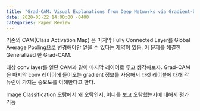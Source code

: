 ```yaml
---
title: "Grad-CAM: Visual Explanations from Deep Networks via Gradient-based Localization"
date: 2020-05-22 14:00:00 -0400
categories: Paper Review
---
```


기존의 CAM(Class Activation Map) 은 마지막 Fully Connected Layer를 Global Average Pooling으로 변경해야만 얻을 수 있다는 제약이 있음.
이 문제를 해결한 Generalized 한 Grad-CAM.

대상 conv layer를 일단 CAM과 같이 마지막 레이어로 두고 생각해보자. Grad-CAM은 마지막 conv 레이어에 들어오는 gradient 정보를 사용해서 타겟 레이블에 대해 각 뉴런이 가지는 중요도를 이해한다고 한다.

Image Classification 오탐에서 왜 오탐인지, 어디를 보고 오탐했는지에 대해서 평가 가능
